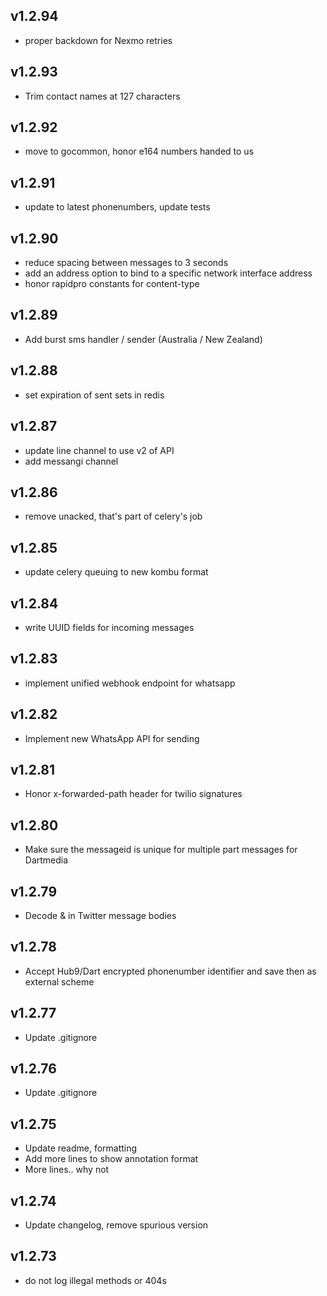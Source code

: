 v1.2.94
----------
 * proper backdown for Nexmo retries

v1.2.93
----------
 * Trim contact names at 127 characters

v1.2.92
----------
 * move to gocommon, honor e164 numbers handed to us

v1.2.91
----------
 * update to latest phonenumbers, update tests

v1.2.90
----------
 * reduce spacing between messages to 3 seconds
 * add an address option to bind to a specific network interface address
 * honor rapidpro constants for content-type

v1.2.89
----------
 * Add burst sms handler / sender (Australia / New Zealand)

v1.2.88
----------
 * set expiration of sent sets in redis

v1.2.87
----------
 * update line channel to use v2 of API
 * add messangi channel

v1.2.86
----------
 * remove unacked, that's part of celery's job

v1.2.85
----------
 * update celery queuing to new kombu format

v1.2.84
----------
 * write UUID fields for incoming messages

v1.2.83
----------
 * implement unified webhook endpoint for whatsapp

v1.2.82
----------
 * Implement new WhatsApp API for sending

v1.2.81 
----------
 * Honor x-forwarded-path header for twilio signatures

v1.2.80
----------
 * Make sure the messageid is unique for multiple part messages for Dartmedia

v1.2.79
----------
 * Decode &amp; in Twitter message bodies

v1.2.78
----------
 * Accept Hub9/Dart encrypted phonenumber identifier and save then as external scheme

v1.2.77
----------
 * Update .gitignore

v1.2.76
----------
 * Update .gitignore

v1.2.75
----------
 * Update readme, formatting
 * Add more lines to show annotation format
 * More lines.. why not

v1.2.74
----------
 * Update changelog, remove spurious version

v1.2.73
----------
 * do not log illegal methods or 404s

